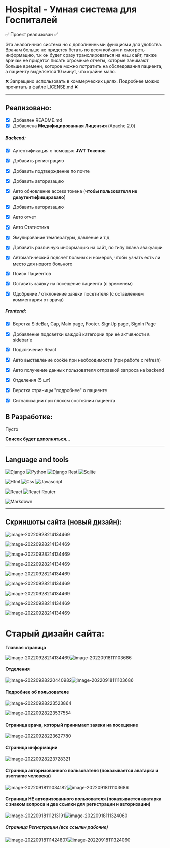 # Hospital - Умная система для Госпиталей

✅ Проект реализован ✅ 

Эта аналогичная система но с дополненными функциями для удобства. Врачам больше не придется бегать по всем койкам и смотреть информацию, т.к он будет сразу транслироваться на наш сайт, также врачам не придется писать огромные отчеты, которые занимают больше времени, которое можно потратить на обследования пациента, а пациенту выделяется 10 минут, что крайне мало.

❌ Запрещено использовать в коммерческих целях. Подробнее можно прочитать в файле LICENSE.md ❌

------



## Реализовано:

- [x] Добавлен README.md
- [x] Добавлена **Модифицированная Лицензия** (Apache 2.0)

##### Backend:

- [x] Аутентификация с помощью **JWT Токенов**

- [x] Добавить регистрацию

- [x] Добавить подтверждение по почте

- [x] Добавить авторизацию

- [x] Авто обновление access токена (**чтобы пользователя не деаутентифициравало**)

- [x] Добавить авторизацию

- [x] Авто отчет

- [x] Авто Статистика

- [x] Эмулирование температуры, давление и т.д

- [x] Добавить различную информацию на сайт, по типу плана эвакуации

- [x] Автоматический подсчет больных и номеров, чтобы узнать есть ли место для нового больного

- [x] Поиск Пациентов

- [x] Оставить заявку на посещение пациента (с временем)
  
- [x] Одобрение / отклонение заявки посетителя (с оставлением комментария от врача)
  

##### Frontend:

- [x] Верстка SideBar, Cap, Main page, Footer. SignUp page, SignIn Page

- [x] Добавление подсветки каждой категории при её активности в sidebar'e

- [x] Подключение React

- [x] Авто выставление cookie при необходимости (при работе с refresh)

- [x] Авто получение данных пользователя отправкой запроса на backend

- [x] Отделения (5 шт)

- [x] Верстка страницы "подробнее" о пациенте

- [x] Сигнализации при плохом состоянии пациента


## В Разработке:
Пусто


**Список будет дополняться...**

------

## Language and tools
![Django](https://img.shields.io/badge/Django-092E20?style=for-the-badge&logo=django&logoColor=green) ![Python](https://img.shields.io/badge/python-3670A0?style=for-the-badge&logo=python&logoColor=ffdd54)
![Django Rest](https://img.shields.io/badge/django%20rest-ff1709?style=for-the-badge&logo=django&logoColor=white) 
![Sqlite](https://img.shields.io/badge/SQLite-07405E?style=for-the-badge&logo=sqlite&logoColor=white) 

![Html](https://img.shields.io/badge/HTML5-E34F26?style=for-the-badge&logo=html5&logoColor=white) 
![Css](https://img.shields.io/badge/CSS3-1572B6?style=for-the-badge&logo=css3&logoColor=white) 
![Javascript](https://img.shields.io/badge/JavaScript-323330?style=for-the-badge&logo=javascript&logoColor=F7DF1E) 

![React](https://img.shields.io/badge/React-20232A?style=for-the-badge&logo=react&logoColor=61DAFB) 
![React Router](https://img.shields.io/badge/React_Router-CA4245?style=for-the-badge&logo=react-router&logoColor=white) 

![Markdown](https://img.shields.io/badge/Markdown-000000?style=for-the-badge&logo=markdown&logoColor=white) 

------



## Скриншоты сайта (новый дизайн):

![image-20220928214134469](/images/_1.png)

![image-20220928214134469](/images/_2.png)

![image-20220928214134469](/images/_3.png)

![image-20220928214134469](/images/_4.png)

![image-20220928214134469](/images/_5.png)

![image-20220928214134469](/images/_6.png)

![image-20220928214134469](/images/_7.png)

![image-20220928214134469](/images/_8.png)

![image-20220928214134469](/images/_9.png)











# Старый дизайн сайта:

**Главная страница**

![image-20220928214134469](/images/image-20220928214134469.png)![image-20220918111103686](/images/2.png)

#### Отделения

![image-20220928220440982](/images/image-20220928220440982.png)![image-20220918111103686](/images/2.png)



#### Подробнее об пользователе

![image-20220928223523864](/images/image-20220928223523864.png)



![image-20220928223537554](/images/image-20220928223537554.png)



#### Страница врача, который принимает заявки на посещение

![image-20220928223627780](/images/image-20220928223627780.png)

#### Страница информации

![image-20220928223728321](/images/image-20220928223728321.png)



#### Страница авторизованного пользователя (показывается аватарка и username человека)

![image-20220918111034182](/images/1.png)![image-20220918111103686](/images/2.png)

#### Страница НЕ авторизованного пользователя (показывается аватарка с знаком вопроса и две ссылки для регистрации и авторизации)

![image-20220918111213191](/images/3.png)![image-20220918111324060](/images/2.png)



##### Страница Регистрации (все ссылки рабочие)

![image-20220918111424807](/images/4.png)![image-20220918111324060](/images/2.png)

